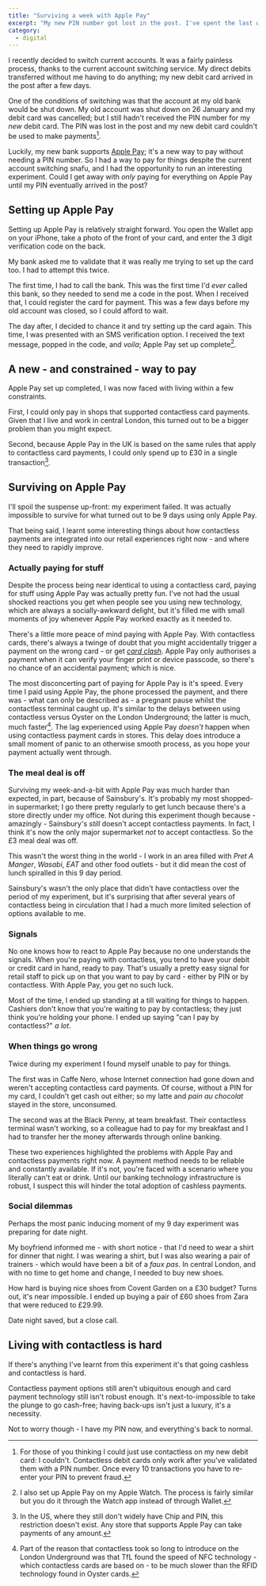 ```yaml
---
title: "Surviving a week with Apple Pay"
excerpt: "My new PIN number got lost in the post. I've spent the last week with nothing but Apple Pay."
category:
  - digital
---
```


I recently decided to switch current accounts. It was a fairly painless process, thanks to the current account switching service. My direct debits transferred without me having to do anything; my new debit card arrived in the post after a few days.

One of the conditions of switching was that the account at my old bank would be shut down. My old account was shut down on 26 January and my debit card was cancelled; but I still hadn't received the PIN number for my *new* debit card. The PIN was lost  in the post and my new debit card couldn't be used to make payments[^1].

[^1]: For those of you thinking I could just use contactless on my new debit card: I couldn't. Contactless debit cards only work after you've validated them with a PIN number. Once every 10 transactions you have to re-enter your PIN to prevent fraud.

Luckily, my new bank supports [Apple Pay](http://www.apple.com/uk/apple-pay/); it's a new way to pay without needing a PIN number. So I had a way to pay for things despite the current account switching snafu, and I had the opportunity to run an interesting experiment. Could I get away with *only* paying for everything on Apple Pay until my PIN eventually arrived in the post?

## Setting up Apple Pay

Setting up Apple Pay is relatively straight forward. You open the Wallet app on your iPhone, take a photo of the front of your card, and enter the 3 digit verification code on the back.

My bank asked me to validate that it was really me trying to set up the card too. I had to attempt this twice. 

The first time, I had to call the bank. This was the first time I'd *ever* called this bank, so they needed to send me a code in the post. When I received that, I could register the card for payment. This was a few days before my old account was closed, so I could afford to wait.

The day after, I decided to chance it and try setting up the card again. This time, I was presented with an SMS verification option. I received the text message, popped in the code, and *voila*; Apple Pay set up complete[^2].

[^2]: I also set up Apple Pay on my Apple Watch. The process is fairly similar but you do it through the Watch app instead of through Wallet.

## A new - and constrained - way to pay

Apple Pay set up completed, I was now faced with living within a few constraints. 

First, I could only pay in shops that supported contactless card payments. Given that I live and work in central London, this turned out to be a bigger problem than you might expect.

Second, because Apple Pay in the UK is based on the same rules that apply to contactless card payments, I could only spend up to £30 in a single transaction[^3].

[^3]: In the US, where they still don't widely have Chip and PIN, this restriction doesn't exist. Any store that supports Apple Pay can take payments of any amount.

## Surviving on Apple Pay

I'll spoil the suspense up-front: my experiment failed. It was actually impossible to survive for what turned out to be 9 days using only Apple Pay. 

That being said, I learnt some interesting things about how contactless payments are integrated into our retail experiences right now - and where they need to rapidly improve.

### Actually paying for stuff

Despite the process being near identical to using a contactless card, paying for stuff using Apple Pay was actually pretty fun. I've not had the usual shocked reactions you get when people see you using new technology, which are always a socially-awkward delight, but it's filled me with small moments of joy whenever Apple Pay worked exactly as it needed to. 

There's a little more peace of mind paying with Apple Pay. With contactless cards, there's always a twinge of doubt that you might accidentally trigger a payment on the wrong card - or get [*card clash*](http://jrpeart.com/2014/08/24/card-clash-is-a-catastrophuck/). Apple Pay only authorises a payment when it can verify your finger print or device passcode, so there's no chance of an accidental payment; which is nice.

The most disconcerting part of paying for Apple Pay is it's speed. Every time I paid using Apple Pay, the phone processed the payment, and there was - what can only be described as - a pregnant pause whilst the contactless terminal caught up. It's similar to the delays between using contactless versus Oyster on the London Underground; the latter is much, much faster[^4]. The lag experienced using Apple Pay *doesn't* happen when using contactless payment cards in stores. This delay does introduce a small moment of panic to an otherwise smooth process, as you hope your payment actually went through.

[^4]: Part of the reason that contactless took so long to introduce on the London Underground was that TfL found the speed of NFC technology - which contactless cards are based on - to be much slower than the RFID technology found in Oyster cards.

### The meal deal is off

Surviving my week-and-a-bit with Apple Pay was much harder than expected, in part, because of Sainsbury's. It's probably my most shopped-in supermarket; I go there pretty regularly to get lunch because there's a store directly under my office. Not during this experiment though because - amazingly - Sainsbury's *still* doesn't accept contactless payments. In fact, I think it's now the only major supermarket *not* to accept contactless. So the £3 meal deal was off.

This wasn't the worst thing in the world - I work in an area filled with *Pret A Manger*, *Wasabi*, *EAT* and other food outlets - but it did mean the cost of lunch spiralled in this 9 day period.

Sainsbury's wasn't the only place that didn't have contactless over the period of my experiment, but it's surprising that after several years of contactless being in circulation that I had a much more limited selection of options available to me.

### Signals

No one knows how to react to Apple Pay because no one understands the signals. When you're paying with contactless, you tend to have your debit or credit card in hand, ready to pay. That's usually a pretty easy signal for retail staff to pick up on that you want to pay by card - either by PIN or by contactless. With Apple Pay, you get no such luck.

Most of the time, I ended up standing at a till waiting for things to happen. Cashiers don't know that you're waiting to pay by contactless; they just think you're holding your phone. I ended up saying "can I pay by contactless?" *a lot*.

### When things go wrong

Twice during my experiment I found myself unable to pay for things. 

The first was in Caffe Nero, whose Internet connection had gone down and weren't accepting contactless card payments. Of course, without a PIN for my card, I couldn't get cash out either; so my latte and *pain au chocolat* stayed in the store, unconsumed.

The second was at the Black Penny, at team breakfast. Their contactless terminal wasn't working, so a colleague had to pay for my breakfast and I had to transfer her the money afterwards through online banking.

These two experiences highlighted the problems with Apple Pay and contactless payments right now. A payment method needs to be reliable and constantly available. If it's not, you're faced with a scenario where you literally can't eat or drink. Until our banking technology infrastructure is robust, I suspect this will hinder the total adoption of cashless payments.

### Social dilemmas

Perhaps the most panic inducing moment of my 9 day experiment was preparing for date night. 

My boyfriend informed me - with short notice - that I'd need to wear a shirt for dinner that night. I was wearing a shirt, but I was also wearing a pair of trainers - which would have been a bit of a *faux pas*. In central London, and with no time to get home and change, I needed to buy new shoes. 

How hard is buying nice shoes from Covent Garden on a £30 budget? Turns out, it's near impossible. I ended up buying a pair of £60 shoes from Zara that were reduced to £29.99. 

Date night saved, but a close call.

## Living with contactless is hard

If there's anything I've learnt from this experiment it's that going cashless and contactless is hard. 

Contactless payment options still aren't ubiquitous enough and card payment technology still isn't robust enough. It's next-to-impossible to take the plunge to go cash-free; having back-ups isn't just a luxury, it's a necessity.

Not to worry though - I have my PIN now, and everything's back to normal.
